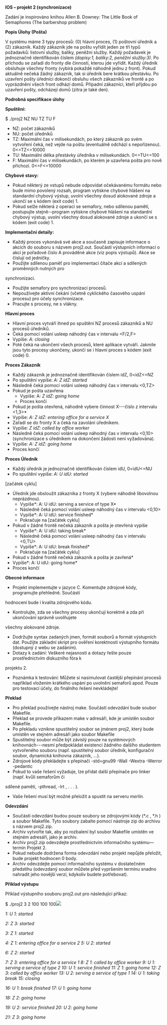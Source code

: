 **IOS – projekt 2 (synchronizace)**

Zadání je inspirováno knihou Allen B. Downey: The Little Book of Semaphores (The barbershop problem)

**Popis Úlohy (Pošta)**

V systému máme 3 typy procesů: (0) hlavní proces, (1) poštovní úředník a (2) zákazník. Každý zákazník jde na poštu vyřídit jeden ze tří typů požadavků: listovní služby, balíky, peněžní služby. Každý požadavek je jednoznačně identifikován číslem *(dopisy:1, balíky:2, peněžní služby:3)*. Po příchodu se zařadí do fronty dle činnosti, kterou jde vyřídit. Každý úředník obsluhuje všechny fronty (vybírá pokaždé náhodně jednu z front). Pokud aktuálně nečeká žádný zákazník, tak si úředník bere krátkou přestávku.  Po uzavření pošty úředníci dokončí obsluhu všech zákazníků ve frontě a po vyprázdnění všech front odhází domů. Případní zákazníci, kteří přijdou po uzavření pošty, odcházejí domů (zítra je také den).

**Podrobná specifikace úlohy**

**Spuštění:**

$ ./proj2 NZ NU TZ TU F

- NZ: počet zákazníků
- NU: počet úředníků
- TZ: Maximální čas v milisekundách, po který zákazník po svém vytvoření čeká, než vejde na poštu (eventuálně odchází s nepořízenou). 0<=TZ<=10000
- TU: Maximální délka přestávky úředníka v milisekundách. 0<=TU<=100
- F: Maximální čas v milisekundách, po kterém je uzavřena pošta pro nově příchozí. 0<=F<=10000

**Chybové stavy:**

- Pokud některý ze vstupů nebude odpovídat očekávanému formátu nebo bude mimo povolený rozsah, program vytiskne chybové hlášení na standardní chybový výstup, uvolní všechny dosud alokované zdroje a ukončí se s kódem (exit code) 1.
- Pokud selže některá z operací se semafory, nebo sdílenou pamětí, postupujte stejně--program vytiskne chybové hlášení na standardní chybový výstup, uvolní všechny dosud alokované zdroje a ukončí se s kódem (exit code) 1.

**Implementační detaily:**

- Každý proces vykonává své akce a současně zapisuje informace o akcích do souboru s názvem proj2.out. Součástí výstupních informací o akci je pořadové číslo A prováděné akce (viz popis výstupů). Akce se číslují od jedničky.
- Použijte sdílenou paměť pro implementaci čítače akcí a sdílených proměnných nutných pro 

synchronizaci.

- Použijte semafory pro synchronizaci procesů.
- Nepoužívejte aktivní čekání (včetně cyklického časového uspání procesu) pro účely synchronizace.
- Pracujte s procesy, ne s vlákny.

**Hlavní proces**

- Hlavní proces vytváří ihned po spuštění NZ procesů zákazníků a NU procesů úředníků. 
- Čeká pomocí volání usleep náhodný čas v intervalu <F/2,F>
- Vypíše: *A: closing*
- Poté čeká na ukončení všech procesů, které aplikace vytváří. Jakmile jsou tyto procesy ukončeny, ukončí se i hlavní proces s kódem (exit code) 0.

**Proces Zákazník**

- Každý zákazník je jednoznačně identifikován číslem idZ, 0<idZ<=NZ
- Po spuštění vypíše: *A: Z idZ: started*
- Následně čeká pomocí volání usleep náhodný čas v intervalu <0,TZ>
- Pokud je pošta uzavřena
  - Vypíše: A: *Z idZ: going home* 
  - Proces končí
- Pokud je pošta otevřená, náhodně vybere činnost X---číslo z intervalu <1,3>* 
- Vypíše: *A: Z idZ: entering office for a service X*
- Zařadí se do fronty X a čeká na zavolání úředníkem.
- Vypíše: *Z idZ: called by office worker*
- Následně čeká pomocí volání usleep náhodný čas v intervalu <0,10> (synchronizace s úředníkem na dokončení žádosti není vyžadována).
- Vypíše:  *A: Z idZ: going home* 
- Proces končí

**Proces Úředník**

- Každý úředník je jednoznačně identifikován číslem idU, 0<idU<=NU
- Po spuštění vypíše: *A: U idU: started*

[začátek cyklu]

- Úředník jde obsloužit zákazníka z fronty X (vybere náhodně libovolnou neprázdnou).
  - Vypíše*: A: U idU: serving a service of type X*
  - Následně čeká pomocí volání usleep náhodný čas v intervalu <0,10>
  - Vypíše*: A: U idU: service finished*
  - Pokračuje na [začátek cyklu]
- Pokud v žádné frontě nečeká zákazník a pošta je otevřená vypíše
  - Vypíše*: A: U idU: taking break*
  - Následně čeká pomocí volání usleep náhodný čas v intervalu <0,TU>
  - Vypíše*: A: U idU: break finished*
  - Pokračuje na [začátek cyklu]
- Pokud v žádné frontě nečeká zákazník a pošta je zavřená* 
- Vypíše*: A: U idU: going home*
- Proces končí

**Obecné informace**

- Projekt implementujte v jazyce C. Komentujte zdrojové kódy, programujte přehledně. Součástí

hodnocení bude i kvalita zdrojového kódu.

- Kontrolujte, zda se všechny procesy ukončují korektně a zda při ukončování správně uvolňujete

všechny alokované zdroje.

- Dodržujte syntax zadaných jmen, formát souborů a formát výstupních dat. Použijte základní skript pro ověření korektnosti výstupního formátu (dostupný z webu se zadáním). 
- Dotazy k zadání: Veškeré nejasnosti a dotazy řešte pouze prostřednictvím diskuzního fóra k

projektu 2.

- Poznámka k testování: Můžete si nasimulovat častější přepínání procesů například vložením krátkého uspání po uvolnění semaforů apod. Pouze pro testovací účely, do finálního řešení nevkládejte!

**Překlad**

- Pro překlad používejte nástroj make. Součástí odevzdání bude soubor Makefile.
- Překlad se provede příkazem make v adresáři, kde je umístěn soubor Makefile.
- Po překladu vznikne spustitelný soubor se jménem proj2, který bude umístěn ve stejném adresáři jako soubor Makefile
- Spustitelný soubor může být závislý pouze na systémových knihovnách---nesmí předpokládat existenci žádného dalšího studentem vytvořeného souboru (např. spustitelný soubor úředník, konfigurační soubor, dynamická knihovna zákazník, ...).
- Zdrojové kódy překládejte s přepínači -std=gnu99 -Wall -Wextra -Werror -pedantic
- Pokud to vaše řešení vyžaduje, lze přidat další přepínače pro linker (např. kvůli semaforům či

sdílené paměti, -pthread, -lrt , . . . ).

- Vaše řešení musí být možné přeložit a spustit na serveru *merlin.*

**Odevzdání**

- Součástí odevzdání budou pouze soubory se zdrojovými kódy (\*.c , \*.h ) a soubor Makefile. Tyto soubory zabalte pomocí nástroje zip do archivu s názvem proj2.zip.
- Archiv vytvořte tak, aby po rozbalení byl soubor Makefile umístěn ve stejném adresáři, jako je archiv.
- Archiv proj2.zip odevzdejte prostřednictvím informačního systému—termín Projekt 2.
- Pokud nebude dodržena forma odevzdání nebo projekt nepůjde přeložit, bude projekt hodnocen 0 body.
- Archiv odevzdejte pomocí informačního systému v dostatečném předstihu (odevzdaný soubor můžete před vypršením termínu snadno nahradit jeho novější verzí, kdykoliv budete potřebovat).

**Příklad výstupu**

Příklad výstupního souboru proj2.out pro následující příkaz:

$ ./proj2 3 2 100 100 100![](Aspose.Words.016166dd-f66e-4e03-9dfb-7c16f76d256c.001.png)

*1: U 1: started*

*2: Z 3: started*

*3: Z 1: started*

*4: Z 1: entering office for a service 2 5: U 2: started*

*6: Z 2: started*

*7: Z 3: entering office for a service 1 8: Z 1: called by office worker 9: U 1: serving a service of type 2 10: U 1: service finished 11: Z 1: going home 12: Z 3:  called by office worker 13: U 2: serving a service of type 1 14: U 1: taking break 15: closing*

*16: U 1: break finished 17: U 1: going home*

*18: Z 2: going home*

*19: U 2: service finished 20: U 2: going home*

*21: Z 3: going home*


